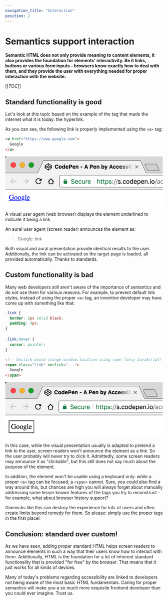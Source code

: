 ```yaml
---
navigation_title: "Interaction"
position: 2
---
```


# Semantics support interaction

**Semantic HTML does not only provide meaning to content elements, it also provides the foundation for elements' interactivity. Be it links, buttons or various form inputs - browsers know exactly how to deal with them, and they provide the user with everything needed for proper interaction with the website.**

[[_TOC_]]

## Standard functionality is good

Let's look at this topic based on the example of the tag that made the internet what it is today: the hyperlink.

As you can see, the following link is properly implemented using the `<a>` tag:

```html
<a href="https://www.google.com">
  Google
</a>
```

![Screenshot of a link](_media/screenshot-of-a-link.png)

A visual user agent (web browser) displays the element underlined to indicate it being a link.

An aural user agent (screen reader) announces the element as:

> Google: link

Both visual and aural presentation provide identical results to the user. Additionally, the link can be activated so the target page is loaded, all provided automatically. Thanks to standards.

## Custom functionality is bad

Many web developers still aren't aware of the importance of semantics and do not use them for various reasons. For example, to prevent default link styles, instead of using the proper `<a>` tag, an inventive developer may have come up with something like that:

```css
.link {
  border: 1px solid black;
  padding: 4px;
}

.link:hover {
  cursor: pointer;
}
```

```html
<!-- Onclick would change window.location using some fancy JavaScript! -->
<span class="link" onclick="...">
  Google
</span>
```

![Screenshot of a fake link](_media/screenshot-of-a-faked-link.png)

In this case, while the visual presentation usually is adapted to pretend a link to the user, screen readers won't announce the element as a link. So the user probably will never try to click it. Admittedly, some screen readers may announce it as "clickable", but this still does not say much about the purpose of the element.

In addition, the element won't be usable using a keyboard only: while a proper `<a>` tag can be focused, a `<span>` cannot. Sure, you could also find a way around this, but chances are high you will always forget about manually addressing some lesser known features of the tags you try to reconstruct - for example, what about browser history support?

Gimmicks like this can destroy the experience for lots of users and often create limits beyond remedy for them. So please: simply use the proper tags in the first place!

## Conclusion: standard over custom!

As we have seen, adding proper standard HTML helps screen readers to announce elements in such a way that their users know how to interact with them. Additionally, HTML is the foundation for a lot of inherent standard functionality that is provided "for free" by the browser. That means that it just works for all kinds of devices.

Many of today's problems regarding accessibility are linked to developers not being aware of the most basic HTML fundamentals. Caring for proper semantics will make you a so much more exquisite frontend developer than you could ever imagine. Trust us.
